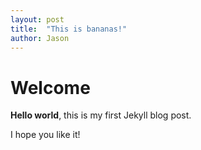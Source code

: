 ```yaml
---
layout: post
title:  "This is bananas!"
author: Jason
---
```


# Welcome

**Hello world**, this is my first Jekyll blog post.

I hope you like it!
